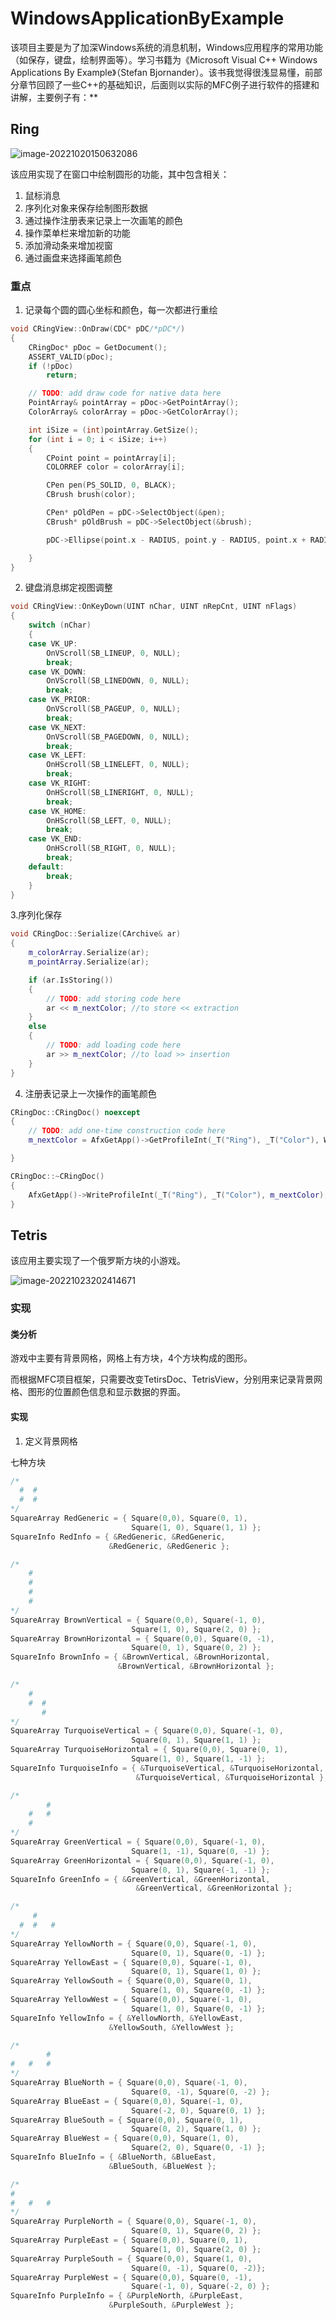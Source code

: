 # WindowsApplicationByExample

该项目主要是为了加深Windows系统的消息机制，Windows应用程序的常用功能（如保存，键盘，绘制界面等）。学习书籍为《Microsoft Visual C++ Windows Applications By Example》（Stefan Bjornander）。该书我觉得很浅显易懂，前部分章节回顾了一些C++的基础知识，后面则以实际的MFC例子进行软件的搭建和讲解，主要例子有：**

## Ring

![image-20221020150632086](ReadMe.assets/image-20221020150632086.png)

该应用实现了在窗口中绘制圆形的功能，其中包含相关：

1. 鼠标消息
2. 序列化对象来保存绘制图形数据
3. 通过操作注册表来记录上一次画笔的颜色
4. 操作菜单栏来增加新的功能
5. 添加滑动条来增加视窗
6. 通过画盘来选择画笔颜色

### 重点

1. 记录每个圆的圆心坐标和颜色，每一次都进行重绘

```c++
void CRingView::OnDraw(CDC* pDC/*pDC*/)
{
	CRingDoc* pDoc = GetDocument();
	ASSERT_VALID(pDoc);
	if (!pDoc)
		return;

	// TODO: add draw code for native data here
	PointArray& pointArray = pDoc->GetPointArray();
	ColorArray& colorArray = pDoc->GetColorArray();

	int iSize = (int)pointArray.GetSize();
	for (int i = 0; i < iSize; i++)
	{
		CPoint point = pointArray[i];
		COLORREF color = colorArray[i];

		CPen pen(PS_SOLID, 0, BLACK);
		CBrush brush(color);

		CPen* pOldPen = pDC->SelectObject(&pen);
		CBrush* pOldBrush = pDC->SelectObject(&brush);

		pDC->Ellipse(point.x - RADIUS, point.y - RADIUS, point.x + RADIUS, point.y + RADIUS);

	}
}
```

2. 键盘消息绑定视图调整

```c++
void CRingView::OnKeyDown(UINT nChar, UINT nRepCnt, UINT nFlags)
{
	switch (nChar)
	{
	case VK_UP:
		OnVScroll(SB_LINEUP, 0, NULL);
		break;
	case VK_DOWN:
		OnVScroll(SB_LINEDOWN, 0, NULL);
		break;
	case VK_PRIOR:
		OnVScroll(SB_PAGEUP, 0, NULL);
		break;
	case VK_NEXT:
		OnVScroll(SB_PAGEDOWN, 0, NULL);
		break;
	case VK_LEFT:
		OnHScroll(SB_LINELEFT, 0, NULL);
		break;
	case VK_RIGHT:
		OnHScroll(SB_LINERIGHT, 0, NULL);
		break;
	case VK_HOME:
		OnHScroll(SB_LEFT, 0, NULL);	
		break;
	case VK_END:
		OnHScroll(SB_RIGHT, 0, NULL);
		break;
	default:
		break;
	}
}
```

3.序列化保存

```c++
void CRingDoc::Serialize(CArchive& ar)
{
	m_colorArray.Serialize(ar);
	m_pointArray.Serialize(ar);

	if (ar.IsStoring())
	{
		// TODO: add storing code here
		ar << m_nextColor; //to store << extraction
	}
	else
	{
		// TODO: add loading code here
		ar >> m_nextColor; //to load >> insertion
	}
}

```

4. 注册表记录上一次操作的画笔颜色

```c++
CRingDoc::CRingDoc() noexcept
{
	// TODO: add one-time construction code here
	m_nextColor = AfxGetApp()->GetProfileInt(_T("Ring"), _T("Color"), WHITE);

}

CRingDoc::~CRingDoc()
{
	AfxGetApp()->WriteProfileInt(_T("Ring"), _T("Color"), m_nextColor);
}
```

## Tetris

该应用主要实现了一个俄罗斯方块的小游戏。

![image-20221023202414671](ReadMe.assets/image-20221023202414671.png)

### 实现

#### 类分析

游戏中主要有背景网格，网格上有方块，4个方块构成的图形。

而根据MFC项目框架，只需要改变TetirsDoc、TetrisView，分别用来记录背景网格、图形的位置颜色信息和显示数据的界面。

#### 实现

1. 定义背景网格



七种方块

```c
/*
  #  #
  #  #
*/
SquareArray RedGeneric = { Square(0,0), Square(0, 1), 
						   Square(1, 0), Square(1, 1) };
SquareInfo RedInfo = { &RedGeneric, &RedGeneric,
					  &RedGeneric, &RedGeneric };

/*
	#
	#
	#
	#
*/
SquareArray BrownVertical = { Square(0,0), Square(-1, 0),
						   Square(1, 0), Square(2, 0) };
SquareArray BrownHorizontal = { Square(0,0), Square(0, -1),
						   Square(0, 1), Square(0, 2) };
SquareInfo BrownInfo = { &BrownVertical, &BrownHorizontal,
						&BrownVertical, &BrownHorizontal };

/*
	#
	#  #
	   #
*/
SquareArray TurquoiseVertical = { Square(0,0), Square(-1, 0),
						   Square(0, 1), Square(1, 1) };
SquareArray TurquoiseHorizontal = { Square(0,0), Square(0, 1),
						   Square(1, 0), Square(1, -1) };
SquareInfo TurquoiseInfo = { &TurquoiseVertical, &TurquoiseHorizontal,
							&TurquoiseVertical, &TurquoiseHorizontal };

/*
		#
	#	#
	#
*/
SquareArray GreenVertical = { Square(0,0), Square(-1, 0),
						   Square(1, -1), Square(0, -1) };
SquareArray GreenHorizontal = { Square(0,0), Square(-1, 0),
						   Square(0, 1), Square(-1, -1) };
SquareInfo GreenInfo = { &GreenVertical, &GreenHorizontal,
							&GreenVertical, &GreenHorizontal };

/*
	 #
  #  #   #
*/
SquareArray YellowNorth = { Square(0,0), Square(-1, 0),
						   Square(0, 1), Square(0, -1) };
SquareArray YellowEast = { Square(0,0), Square(-1, 0),
						   Square(0, 1), Square(1, 0) };
SquareArray YellowSouth = { Square(0,0), Square(0, 1),
						   Square(1, 0), Square(0, -1) };
SquareArray YellowWest = { Square(0,0), Square(-1, 0),
						   Square(1, 0), Square(0, -1) };
SquareInfo YellowInfo = { &YellowNorth, &YellowEast,
					  &YellowSouth, &YellowWest };

/*
		#
#	#	#
*/
SquareArray BlueNorth = { Square(0,0), Square(-1, 0),
						   Square(0, -1), Square(0, -2) };
SquareArray BlueEast = { Square(0,0), Square(-1, 0),
						   Square(-2, 0), Square(0, 1) };
SquareArray BlueSouth = { Square(0,0), Square(0, 1),
						   Square(0, 2), Square(1, 0) };
SquareArray BlueWest = { Square(0,0), Square(1, 0),
						   Square(2, 0), Square(0, -1) };
SquareInfo BlueInfo = { &BlueNorth, &BlueEast,
					  &BlueSouth, &BlueWest };

/*
#
#	#	#
*/
SquareArray PurpleNorth = { Square(0,0), Square(-1, 0),
						   Square(0, 1), Square(0, 2) };
SquareArray PurpleEast = { Square(0,0), Square(0, 1),
						   Square(1, 0), Square(2, 0) };
SquareArray PurpleSouth = { Square(0,0), Square(1, 0),
						   Square(0, -1), Square(0, -2)};
SquareArray PurpleWest = { Square(0,0), Square(0, -1),
						   Square(-1, 0), Square(-2, 0) };
SquareInfo PurpleInfo = { &PurpleNorth, &PurpleEast,
					  &PurpleSouth, &PurpleWest };


```
